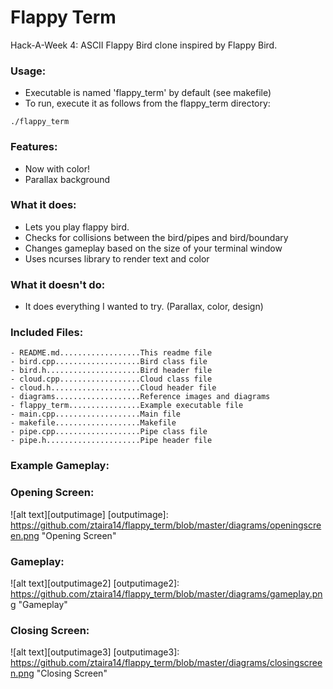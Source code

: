# Flappy Term
Hack-A-Week 4: ASCII Flappy Bird clone inspired by Flappy Bird.

### Usage:
- Executable is named 'flappy\_term' by default (see makefile)
- To run, execute it as follows from the flappy\_term directory:

`./flappy_term`

### Features:
- Now with color!
- Parallax background

### What it does:
- Lets you play flappy bird.
- Checks for collisions between the bird/pipes and bird/boundary
- Changes gameplay based on the size of your terminal window
- Uses ncurses library to render text and color

### What it doesn't do:
- It does everything I wanted to try. (Parallax, color, design)

### Included Files:
```
- README.md..................This readme file
- bird.cpp...................Bird class file
- bird.h.....................Bird header file
- cloud.cpp..................Cloud class file
- cloud.h....................Cloud header file
- diagrams...................Reference images and diagrams
- flappy_term................Example executable file
- main.cpp...................Main file
- makefile...................Makefile
- pipe.cpp...................Pipe class file
- pipe.h.....................Pipe header file
```

### Example Gameplay:

### Opening Screen:

![alt text][outputimage]
[outputimage]: https://github.com/ztaira14/flappy_term/blob/master/diagrams/openingscreen.png "Opening Screen"

### Gameplay:

![alt text][outputimage2]
[outputimage2]: https://github.com/ztaira14/flappy_term/blob/master/diagrams/gameplay.png "Gameplay"

### Closing Screen:

![alt text][outputimage3]
[outputimage3]: https://github.com/ztaira14/flappy_term/blob/master/diagrams/closingscreen.png "Closing Screen"
